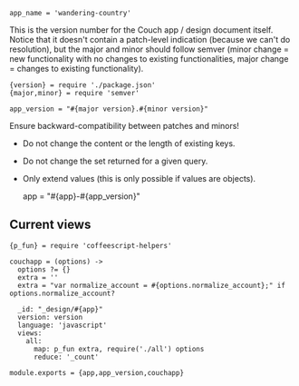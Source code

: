     app_name = 'wandering-country'

This is the version number for the Couch app / design document itself.
Notice that it doesn't contain a patch-level indication (because we
can't do resolution), but the major and minor should follow semver
(minor change = new functionality with no changes to existing
functionalities, major change = changes to existing functionality).

    {version} = require './package.json'
    {major,minor} = require 'semver'

    app_version = "#{major version}.#{minor version}"

Ensure backward-compatibility between patches and minors!

- Do not change the content or the length of existing keys.
- Do not change the set returned for a given query.
- Only extend values (this is only possible if values are objects).

    app = "#{app}-#{app_version}"

Current views
-------------

    {p_fun} = require 'coffeescript-helpers'

    couchapp = (options) ->
      options ?= {}
      extra = ''
      extra = "var normalize_account = #{options.normalize_account};" if options.normalize_account?

      _id: "_design/#{app}"
      version: version
      language: 'javascript'
      views:
        all:
          map: p_fun extra, require('./all') options
          reduce: '_count'

    module.exports = {app,app_version,couchapp}
